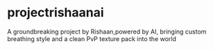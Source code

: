 # projectrishaanai
A groundbreaking project by Rishaan,powered by AI, bringing custom breathing style and a clean PvP texture pack into the world
